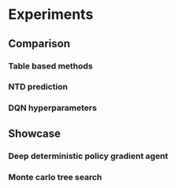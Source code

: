 # Experiments

## Comparison

### Table based methods

### NTD prediction

### DQN hyperparameters

## Showcase

### Deep deterministic policy gradient agent

### Monte carlo tree search
  
